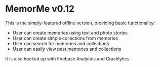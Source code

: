 # MemorMe v0.12

This is the simply-featured offline version, providing basic functionality:
* User can create memories using text and photo stories
* User can create simple collections from memories
* User can search for memories and collections
* User can easily view past memories and collections

It is also hooked up with Firebase Analytics and Crashlytics.